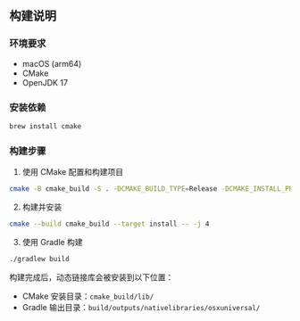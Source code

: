## 构建说明

### 环境要求

- macOS (arm64)
- CMake
- OpenJDK 17

### 安装依赖

```bash
brew install cmake
```

### 构建步骤

1. 使用 CMake 配置和构建项目

```bash
cmake -B cmake_build -S . -DCMAKE_BUILD_TYPE=Release -DCMAKE_INSTALL_PREFIX=cmake_build
```

2. 构建并安装

```bash
cmake --build cmake_build --target install -- -j 4
```

3. 使用 Gradle 构建

```bash
./gradlew build
```

构建完成后，动态链接库会被安装到以下位置：

- CMake 安装目录：`cmake_build/lib/`
- Gradle 输出目录：`build/outputs/nativelibraries/osxuniversal/`
